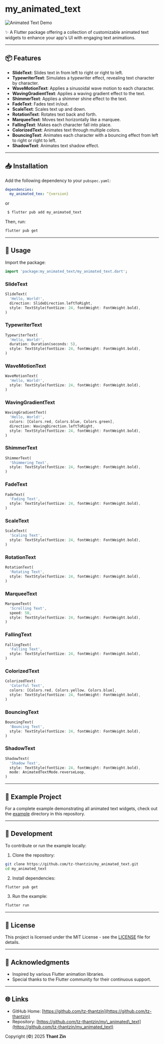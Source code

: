 # my_animated_text

![Animated Text Demo](display/animated_text_demo.gif)

✨ A Flutter package offering a collection of customizable animated text widgets to enhance your app's UI with engaging text animations.

---

## 📦 Features

* **SlideText**: Slides text in from left to right or right to left.
* **TypewriterText**: Simulates a typewriter effect, revealing text character by character.
* **WaveMotionText**: Applies a sinusoidal wave motion to each character.
* **WavingGradientText**: Applies a waving gradient effect to the text.
* **ShimmerText**: Applies a shimmer shine effect to the text.
* **FadeText**: Fades text in/out.
* **ScaleText**: Scales text up and down.
* **RotationText**: Rotates text back and forth.
* **MarqueeText**: Moves text horizontally like a marquee.
* **FallingText**: Makes each character fall into place.
* **ColorizedText**: Animates text through multiple colors.
* **BouncingText**: Animates each character with a bouncing effect from left to right or right to left.
* **ShadowText**: Animates text shadow effect.

---

## 📥 Installation

Add the following dependency to your `pubspec.yaml`:

```yaml
dependencies:
  my_animated_tex: ^{version}
```

or 

```bash
 $ flutter pub add my_animated_text
```

Then, run:

```bash
flutter pub get
```

---

## 🧪 Usage

Import the package:

```dart
import 'package:my_animated_text/my_animated_text.dart';
```

### SlideText

```dart
SlideText(
  'Hello, World!',
  direction: SlideDirection.leftToRight,
  style: TextStyle(fontSize: 24, fontWeight: FontWeight.bold),
)
```

### TypewriterText

```dart
TypewriterText(
  'Hello, World!',
  duration: Duration(seconds: 5),
  style: TextStyle(fontSize: 24, fontWeight: FontWeight.bold),
)
```

### WaveMotionText

```dart
WaveMotionText(
  'Hello, World!',
  style: TextStyle(fontSize: 24, fontWeight: FontWeight.bold),
)
```

### WavingGradientText

```dart
WavingGradientText(
  'Hello, World!',
  colors: [Colors.red, Colors.blue, Colors.green],
  direction: WavingDirection.leftToRight,
  style: TextStyle(fontSize: 24, fontWeight: FontWeight.bold),
)
```

### ShimmerText

```dart
ShimmerText(
  'Shimmering Text',
  style: TextStyle(fontSize: 24, fontWeight: FontWeight.bold),
)
```

### FadeText

```dart
FadeText(
  'Fading Text',
  style: TextStyle(fontSize: 24, fontWeight: FontWeight.bold),
)
```

### ScaleText

```dart
ScaleText(
  'Scaling Text',
  style: TextStyle(fontSize: 24, fontWeight: FontWeight.bold),
)
```

### RotationText

```dart
RotationText(
  'Rotating Text',
  style: TextStyle(fontSize: 24, fontWeight: FontWeight.bold),
)
```

### MarqueeText

```dart
MarqueeText(
  'Scrolling Text',
  speed: 50,
  style: TextStyle(fontSize: 24, fontWeight: FontWeight.bold),
)
```

### FallingText

```dart
FallingText(
  'Falling Text',
  style: TextStyle(fontSize: 24, fontWeight: FontWeight.bold),
)
```

### ColorizedText

```dart
ColorizedText(
  'Colorful Text',
  colors: [Colors.red, Colors.yellow, Colors.blue],
  style: TextStyle(fontSize: 24, fontWeight: FontWeight.bold),
)
```

### BouncingText

```dart
BouncingText(
  'Bouncing Text',
  style: TextStyle(fontSize: 24, fontWeight: FontWeight.bold),
)
```

### ShadowText

```dart
ShadowText(
  'Shadow Text',
  style: TextStyle(fontSize: 24, fontWeight: FontWeight.bold),
  mode: AnimatedTextMode.reverseLoop,
)
```

---

## 📄 Example Project

For a complete example demonstrating all animated text widgets, check out the [example](example/) directory in this repository.

---

## 🔧 Development

To contribute or run the example locally:

1. Clone the repository:

```bash
git clone https://github.com/tz-thantzin/my_animated_text.git
cd my_animated_text
```

2. Install dependencies:

```bash
flutter pub get
```

3. Run the example:

```bash
flutter run
```

---

## 📝 License

This project is licensed under the MIT License - see the [LICENSE](LICENSE) file for details.

---

## 📣 Acknowledgments

* Inspired by various Flutter animation libraries.
* Special thanks to the Flutter community for their continuous support.

---

## 🌐 Links

* GitHub Home: [https://github.com/tz-thantzin](https://github.com/tz-thantzin)
* Repository: [https://github.com/tz-thantzin/my\_animated\_text](https://github.com/tz-thantzin/my_animated_text)

Copyright (©️) 2025 __Thant Zin__